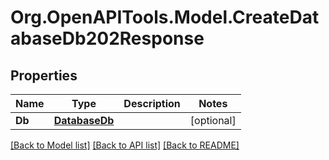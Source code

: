 # Org.OpenAPITools.Model.CreateDatabaseDb202Response

## Properties

Name | Type | Description | Notes
------------ | ------------- | ------------- | -------------
**Db** | [**DatabaseDb**](DatabaseDb.md) |  | [optional] 

[[Back to Model list]](../README.md#documentation-for-models) [[Back to API list]](../README.md#documentation-for-api-endpoints) [[Back to README]](../README.md)

